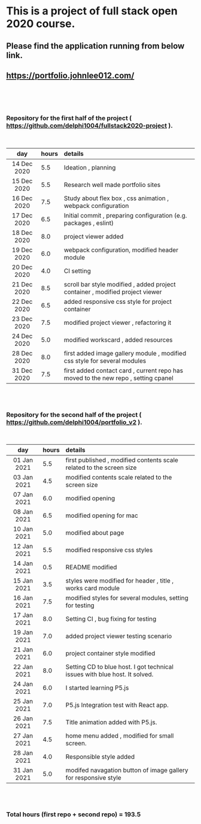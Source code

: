 # This is a project of full stack open 2020 course.

## Please find the application running from below link.

## https://portfolio.johnlee012.com/


<br />
<br />
<br />

### Repository for the first half of the project ( https://github.com/delphi1004/fullstack2020-project ).
<br />

| day | hours | details  |
| :----:|:-----| :-----|
| 14 Dec 2020 | 5.5    | Ideation , planning |
| 15 Dec 2020 | 5.5    | Research well made portfolio sites |
| 16 Dec 2020 | 7.5    | Study about flex box , css animation , webpack configuration |
| 17 Dec 2020 | 6.5    | Initial commit , preparing configuration (e.g. packages , eslint)|
| 18 Dec 2020 | 8.0    | project viewer added |
| 19 Dec 2020 | 6.0    | webpack configuration, modified header module |
| 20 Dec 2020 | 4.0    | CI setting |
| 21 Dec 2020 | 8.5    | scroll bar style modified , added project container , modified project viewer |
| 22 Dec 2020 | 6.5    | added responsive css style for project container |
| 23 Dec 2020 | 7.5    | modified project viewer , refactoring it |
| 24 Dec 2020 | 5.0    | modified workscard , added resources |
| 28 Dec 2020 | 8.0    | first added image gallery module , modified css style for several modules |
| 31 Dec 2020 | 7.5    | first added contact card  , current repo has moved to the new repo , setting cpanel |

<br />
<br />

### Repository for the second half of the project ( https://github.com/delphi1004/portfolio_v2 ).
<br />


| day | hours | details  |
| :----:|:-----| :-----|
| 01 Jan 2021 | 5.5    | first published , modified contents scale related to the screen size |
| 03 Jan 2021 | 4.5    | modified contents scale related to the screen size |
| 07 Jan 2021 | 6.0    | modified opening |
| 08 Jan 2021 | 6.5    | modified opening for mac|
| 10 Jan 2021 | 5.0    | modified about page |
| 12 Jan 2021 | 5.5    | modified responsive css styles |
| 14 Jan 2021 | 0.5    | README modified |
| 15 Jan 2021 | 3.5    | styles were modified for header , title , works card module |
| 16 Jan 2021 | 7.5    | modified styles for several modules, setting for testing |
| 17 Jan 2021 | 8.0    | Setting CI , bug fixing for testing |
| 19 Jan 2021 | 7.0    | added project viewer testing scenario |
| 21 Jan 2021 | 6.0    | project container style modified |
| 22 Jan 2021 | 8.0    | Setting CD to blue host. I got technical issues with blue host. It solved. |
| 24 Jan 2021 | 6.0    | I started learning P5.js |
| 25 Jan 2021 | 7.0    | P5.js Integration test with React app. |
| 26 Jan 2021 | 7.5    | Title animation added with P5.js. |
| 27 Jan 2021 | 4.5    | home menu added , modified for small screen. |
| 28 Jan 2021 | 4.0    | Responsible style added |
| 31 Jan 2021 | 5.0    | modifed navagation button of image gallery for responsive style |

<br />
<br />

### Total hours (first repo + second repo) = 193.5


